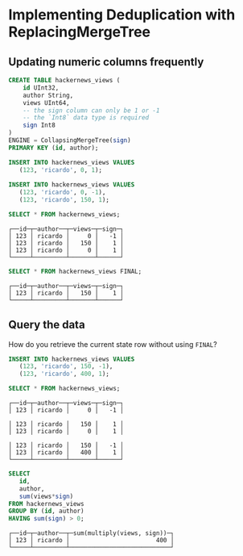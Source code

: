 # Implementing Deduplication with ReplacingMergeTree

## Updating numeric columns frequently
```sql
CREATE TABLE hackernews_views (
    id UInt32,
    author String, 
    views UInt64,
    -- the sign column can only be 1 or -1
    -- the `Int8` data type is required
    sign Int8  
) 
ENGINE = CollapsingMergeTree(sign)  
PRIMARY KEY (id, author);

INSERT INTO hackernews_views VALUES 
   (123, 'ricardo', 0, 1);
   
INSERT INTO hackernews_views VALUES 
   (123, 'ricardo', 0, -1),
   (123, 'ricardo', 150, 1);

SELECT * FROM hackernews_views;
```
```
┌──id─┬─author──┬─views─┬─sign─┐
│ 123 │ ricardo │     0 │   -1 │
│ 123 │ ricardo │   150 │    1 │
│ 123 │ ricardo │     0 │    1 │
└─────┴─────────┴───────┴──────┘
```
```sql
SELECT * FROM hackernews_views FINAL;
```
```
┌──id─┬─author──┬─views─┬─sign─┐
│ 123 │ ricardo │   150 │    1 │
└─────┴─────────┴───────┴──────┘
```

## Query the data
How do you retrieve the current state row without using `FINAL`?
```sql
INSERT INTO hackernews_views VALUES 
   (123, 'ricardo', 150, -1),
   (123, 'ricardo', 400, 1);

SELECT * FROM hackernews_views;
``` 
```
┌──id─┬─author──┬─views─┬─sign─┐
│ 123 │ ricardo │     0 │   -1 │

│ 123 │ ricardo │   150 │    1 │
│ 123 │ ricardo │     0 │    1 │

│ 123 │ ricardo │   150 │   -1 │
│ 123 │ ricardo │   400 │    1 │
└─────┴─────────┴───────┴──────┘
```
```sql
SELECT
   id,
   author,
   sum(views*sign)
FROM hackernews_views
GROUP BY (id, author)
HAVING sum(sign) > 0;
``` 
```
┌──id─┬─author──┬─sum(multiply(views, sign))─┐
│ 123 │ ricardo │                        400 │
└─────┴─────────┴────────────────────────────┘
```